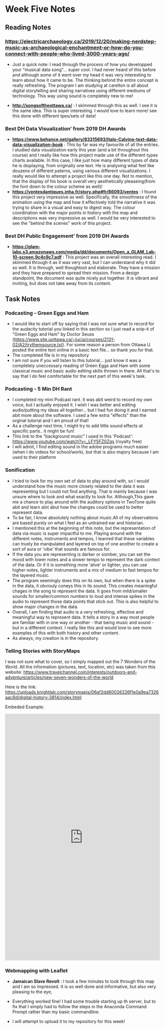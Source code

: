 # Week Five Notes

## Reading Notes

### https://electricarchaeology.ca/2019/12/20/making-nerdstep-music-as-archaeological-enchantment-or-how-do-you-connect-with-people-who-lived-3000-years-ago/

- Just a quick note: I read through the process of how you developped your "musical data song"... super cool. I had never heard of this before and although some of it went over my head it was very interesting to learn about how it came to be. The thinking behind the entire concept is really refreshing. The program I am studying at carelton is all about digital storytelling and sharing narratives using different mediums of technology. This way using sound is completely new to me!

- **http://songsoftheottawa.ca/** : I skimmed through this as well. I see it is the same idea. This is super interesting. I would love to learn more/ see this done with different tpes/sets of data!

### Best DH Data Visualization’ from 2019 DH Awards

- **https://www.behance.net/gallery/83315693/Italo-Calvino-text-data-data-visualization-book** : This by far was my favourite of all the entries. I studied data visualization early this year (and a bit throughout this course) and I really like how this project made use of the different types charts available. In this case, I like just how many different types of data he is displaying, from originally one text. He is analyxing what feel like douzens of different paterns, using various different visualizations. I really would like to attempt a project like this one day. Not to mention, that the display of his book is overall very aesthetically pleaseing(from the font down to the colour scheme as well)!
- **https://ventesdantiques.inha.fr/story.php#fr/86093/ventes** : I found this project very impressive as well. Specifically, the smoothness of the animation using the map and how it effectively told the narrative it was trying to share in a visual and easy to digest way. The colour coordination with the major points in history with the map and descriptions was very impressive as well. I would be very interested to see the "behind the scenes" work of this project.

### Best DH Public Engagement’ from 2019 DH Awards

- **https://glam-labs.s3.amazonaws.com/media/dd/documents/Open_a_GLAM_Lab-10-screen.9c4c9c7.pdf** : This project was an overall interesting read. I skimmed through it as it was very vast, but I can understand why it did so well. It is through, well thoughtout and elaborate. They have a mission and they have prepared to spread their mission. From a design standpoint, the document was quite nicely put together. It is vibrant and inviting, but does not take away from its content.

## Task Notes

### Podcasting - Green Eggs and Ham 

- I would like to start off by saying that I was not sure what to record for the audacity tutorial you linked in this section so I just read a snip-it of "Green Eggs and Ham" by Doctor Seuss (https://www.site.uottawa.ca/~lucia/courses/2131-02/A2/trythemsource.txt). For some reason a person from Ottawa U posted the entire text online in a basic text file... so thank you for that.
- The completed file is in my repository
- I am not sure if you will listen to this tutorial... just know it was a completely uneccessary reading of Green Eggs and Ham with some classical music and basic audio editing skills thrown in there. All that's to say that I do feel comfortable for the next part of this week's task. 

### Podcasting - 5 Min DH Rant

- I completed my mini Podcast rant. it was abit weird to record my own voice, but I actually enjoyed it. I wish I was better and editing audio/putting my ideas all together... but I had fun doing it and I earned abit more about the software. I used a few extra "effects" than the orginal tutorial and I am proud of that!
- As a challenge next time, I might try to add little sound effects at specific parts.. it might be fun!
- This link to the "background music" I used in this 'Podcast': https://www.youtube.com/watch?v=_LFY5FZ0Zgs (royalty free)
- I will admit, I find editing sound in the adobe programs much easier (when I do videos for school/work), but that is also majory because I am used to their platform

### Sonification

- I tried to look for my own set of data to play around with, so I would understand how the music more closely related to the data it was representing but I could not find anything. That is mainly because I was unsure where to look and what exactly to look for. Although,This gave me a chance to play around with the auditory options in TwoTone quite abit and learn alot abut how the changes could be used to better represent data.
- To be fair, I know absolutely nothing about music.All of my observations are based purely on what I feel as an untrained ear and historian.
- I mentioned this at the beginning of this note, but the representation of data via music is super impactful to me. Playing around with the different notes, instruments and tempos, I leanred that these variables can truely be manipulated and layered on top of one another to create a sort of aura or 'vibe' that sounds are famous for. 
- If the data you are representing is darker or somber, you can set the mood with lower notes and a slower tempo to represent the dark context of the data. Or if it is something more 'alive' or lighter, you can use higher notes, lighter instruments and a mix of medium to fast tempos for the layered music. 
- The program seemingly does this on its own, but when there is a spike in the data, it obviouly coneys this in its sound. This creates meaningful chages in the song to represent the data. It goes from mild/smaller sounds for smaller/common numbers to loud and intense spikes in the audio to represent those data points that stick out. This is also helpful to show major changes in the data.
- Overall, I am finding that audio is a very refreshing, effective and meaningful way to represent data. It tells a story in a way most people are familiar with in one way or another - that being music and sound - but in a different context. I really like this and would love to see more examples of this with both history and other content.
- As always, my creation is in the repository.

### Telling Stories with StoryMaps

I was not sure what to cover, so I simply mapped out the 7 Wonders of the World. All the information (pictures, text, location, etc) was taken from this website: https://www.travelchannel.com/interests/outdoors-and-adventure/articles/new-seven-wonders-of-the-world

Here is the link: https://uploads.knightlab.com/storymapjs/06af2dd60026226f1e0a9ea7326aac8d/digital-history-3814/index.html

Embeded Example: 

<iframe src="https://uploads.knightlab.com/storymapjs/06af2dd60026226f1e0a9ea7326aac8d/digital-history-3814/index.html" frameborder="0" width="100%" height="800"></iframe>

### Webmapping with Leaflet

- **Jamaican Slave Revolt** : I took a few minutes to look through this map and I am so impressed. It is so well done and informative, but also very pleasing to the eye,

- Everything worked fine! I had some trouble starting up th server, but to fix that I simply had to follow the steps in the Anaconda Command Prompt rather than my basic commandline.
- I will attempt to upload it to my repository for this week!




